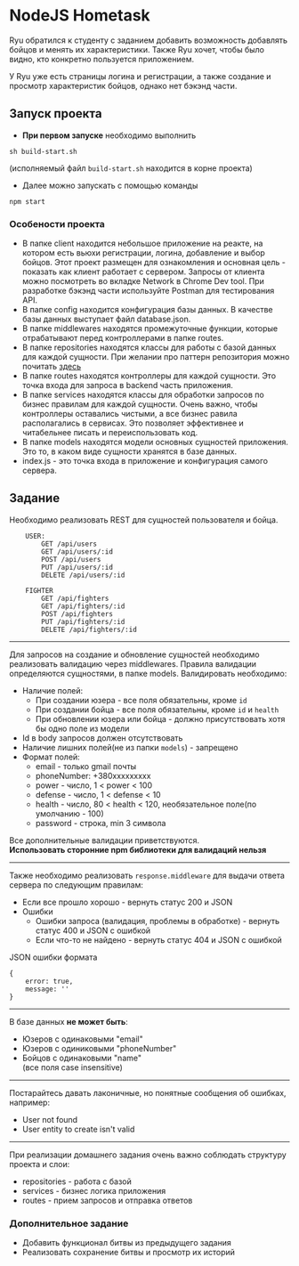 # NodeJS Hometask

Ryu обратился к студенту с заданием добавить возможность добавлять бойцов и
менять их характеристики. Также Ryu хочет, чтобы было видно, кто конкретно
пользуется приложением.

У Ryu уже есть страницы логина и регистрации, а также создание и просмотр
характеристик бойцов, однако нет бэкэнд части.

## Запуск проекта

- **При первом запуске** необходимо выполнить

```
sh build-start.sh
```

(исполняемый файл `build-start.sh` находится в корне проекта)

- Далее можно запускать с помощью команды

```
npm start
```

### Особености проекта

- В папке client находится небольшое приложение на реакте, на котором есть вьюхи
  регистрации, логина, добавление и выбор бойцов. Этот проект размещен для
  ознакомления и основная цель - показать как клиент работает с сервером.
  Запросы от клиента можно посмотреть во вкладке Network в Chrome Dev tool. При
  разработке бэкэнд части используйте Postman для тестирования API.
- В папке config находится конфигурация базы данных. В качестве базы данных
  выступает файл database.json.
- В папке middlewares находятся промежуточные функции, которые отрабатывают
  перед контроллерами в папке routes.
- В папке repositories находятся классы для работы с базой данных для каждой
  сущности. При желании про паттерн репозитория можно почитать
  <a href="https://habr.com/ru/post/248505/" traget="_blank">здесь</a>
- В папке routes находятся контроллеры для каждой сущности. Это точка входа для
  запроса в backend часть приложения.
- В папке services находятся классы для обработки запросов по бизнес правилам
  для каждой сущности. Очень важно, чтобы контроллеры оставались чистыми, а все
  бизнес равила располагались в сервисах. Это позволяет эффективнее и
  читабельнее писать и переиспользовать код.
- В папке models находятся модели основных сущностей приложения. Это то, в каком
  виде сущности хранятся в базе данных.
- index.js - это точка входа в приложение и конфигурация самого сервера.

## Задание

Необходимо реализовать REST для сущностей пользователя и бойца.

```
    USER:
        GET /api/users
        GET /api/users/:id
        POST /api/users
        PUT /api/users/:id
        DELETE /api/users/:id

    FIGHTER
        GET /api/fighters
        GET /api/fighters/:id
        POST /api/fighters
        PUT /api/fighters/:id
        DELETE /api/fighters/:id
```

---

Для запросов на создание и обновление сущностей необходимо реализовать валидацию
через middlewares. Правила валидации определяются сущностями, в папке models.
Валидировать необходимо:

- Наличие полей:
  - При создании юзера - все поля обязательны, кроме `id`
  - При создании бойца - все поля обязательны, кроме `id` и `health`
  - При обновлении юзера или бойца - должно присутствовать хотя бы одно поле из
    модели
- Id в body запросов должен отсутствовать
- Наличие лишних полей(не из папки `models`) - запрещено
- Формат полей:
  - email - только gmail почты
  - phoneNumber: +380xxxxxxxxx
  - power - число, 1 < power < 100
  - defense - число, 1 < defense < 10
  - health - число, 80 < health < 120, необязательное поле(по умолчанию - 100)
  - password - строка, min 3 символа

Все дополнительные валидации приветствуются.  
**Использовать сторонние npm библиотеки для валидаций нельзя**

---

Также необходимо реализовать `response.middleware` для выдачи ответа сервера по
следующим правилам:

- Если все прошло хорошо - вернуть статус 200 и JSON
- Ошибки
  - Ошибки запроса (валидация, проблемы в обработке) - вернуть статус 400 и JSON
    с ошибкой
  - Если что-то не найдено - вернуть статус 404 и JSON с ошибкой

JSON ошибки формата

```
{
    error: true,
    message: ''
}
```

---

В базе данных **не может быть**:

- Юзеров с одинаковыми "email"
- Юзеров с одиниковыми "phoneNumber"
- Бойцов с одинаковыми "name"  
  (все поля case insensitive)

---

Постарайтесь давать лаконичные, но понятные сообщения об ошибках, например:

- User not found
- User entity to create isn't valid

---

При реализации домашнего задания очень важно соблюдать структуру проекта и слои:

- repositories - работа с базой
- services - бизнес логика приложения
- routes - прием запросов и отправка ответов

### Дополнительное задание

- Добавить функционал битвы из предыдущего задания
- Реализовать сохранение битвы и просмотр их историй
